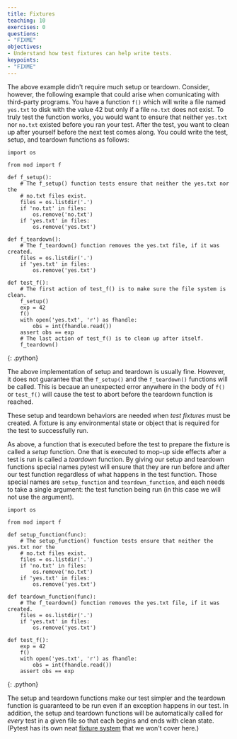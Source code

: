 ```yaml
---
title: Fixtures
teaching: 10
exercises: 0
questions:
- "FIXME"
objectives:
- Understand how test fixtures can help write tests.
keypoints:
- "FIXME"
---
```

The above example didn't require much setup or teardown. Consider, however, the
following example that could arise when comunicating with third-party programs.
You have a function `f()` which will write a file named `yes.txt` to disk with
the value 42 but only if a file `no.txt` does not exist. To truly test the
function works, you would want to ensure that neither `yes.txt` nor `no.txt`
existed before you ran your test. After the test, you want to clean up after
yourself before the next test comes along.  You could write the test, setup,
and teardown functions as follows:

~~~
import os

from mod import f

def f_setup():
    # The f_setup() function tests ensure that neither the yes.txt nor the
    # no.txt files exist.
    files = os.listdir('.')
    if 'no.txt' in files:
        os.remove('no.txt')
    if 'yes.txt' in files:
        os.remove('yes.txt')

def f_teardown():
    # The f_teardown() function removes the yes.txt file, if it was created.
    files = os.listdir('.')
    if 'yes.txt' in files:
        os.remove('yes.txt')

def test_f():
    # The first action of test_f() is to make sure the file system is clean.
    f_setup()
    exp = 42
    f()
    with open('yes.txt', 'r') as fhandle:
        obs = int(fhandle.read())
    assert obs == exp
    # The last action of test_f() is to clean up after itself.
    f_teardown()
~~~
{: .python}

The above implementation of setup and teardown is usually fine.
However, it does
not guarantee that the
`f_setup()` and the `f_teardown()` functions will be called. This is becaue an
unexpected error anywhere in the body of `f()` or `test_f()` will cause the
test to abort before the teardown function is reached.

These setup and teardown behaviors are needed when _test fixtures_
must be created.  A fixture is any environmental state or object that
is required for the test to successfully run.

As above, a function that is executed before the test to prepare the fixture
is called a _setup_ function. One that is executed to mop-up side effects
after a test is run is called a _teardown_ function.
By giving our setup and teardown functions special names pytest will
ensure that they are run before and after our test function regardless of
what happens in the test function.
Those special names are `setup_function` and `teardown_function`,
and each needs to take a single argument: the test function being run
(in this case we will not use the argument).

~~~
import os

from mod import f

def setup_function(func):
    # The setup_function() function tests ensure that neither the yes.txt nor the
    # no.txt files exist.
    files = os.listdir('.')
    if 'no.txt' in files:
        os.remove('no.txt')
    if 'yes.txt' in files:
        os.remove('yes.txt')

def teardown_function(func):
    # The f_teardown() function removes the yes.txt file, if it was created.
    files = os.listdir('.')
    if 'yes.txt' in files:
        os.remove('yes.txt')

def test_f():
    exp = 42
    f()
    with open('yes.txt', 'r') as fhandle:
        obs = int(fhandle.read())
    assert obs == exp
~~~
{: .python}

The setup and teardown functions make our test simpler and the teardown
function is guaranteed to be run even if an exception happens in our test.
In addition, the setup and teardown functions will be automatically called for
_every_ test in a given file so that each begins and ends with clean state.
(Pytest has its own neat [fixture system](http://pytest.org/latest/fixture.html#fixture)
that we won't cover here.)
